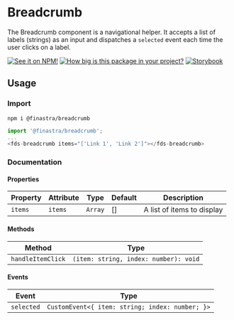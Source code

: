 # Breadcrumb
The Breadcrumb component is a navigational helper. It accepts a list of labels (strings) as an input and dispatches a `selected` event each time the user clicks on a label.

[![See it on NPM!](https://img.shields.io/npm/v/@finastra/breadcrumb?style=for-the-badge)](https://www.npmjs.com/package/@finastra/breadcrumb)
[![How big is this package in your project?](https://img.shields.io/bundlephobia/minzip/@finastra/breadcrumb?style=for-the-badge)](https://bundlephobia.com/result?p=@finastra/breadcrumb')
[![Storybook](https://shields.io/badge/-Play%20with%20this%20web%20component-2a0481?logo=storybook&style=for-the-badge)](https://finastra.github.io/finastra-design-system/?path=/story/components-breadcrumb--default)

## Usage

### Import

```
npm i @finastra/breadcrumb
```

```ts
import '@finastra/breadcrumb';
...
<fds-breadcrumb items="['Link 1', 'Link 2']"></fds-breadcrumb>
```


### Documentation
<!-- DOC -->
#### Properties

| Property | Attribute | Type    | Default | Description                |
|----------|-----------|---------|---------|----------------------------|
| `items`  | `items`   | `Array` | []      | A list of items to display |

#### Methods

| Method            | Type                                  |
|-------------------|---------------------------------------|
| `handleItemClick` | `(item: string, index: number): void` |

#### Events

| Event      | Type                                            |
|------------|-------------------------------------------------|
| `selected` | `CustomEvent<{ item: string; index: number; }>` |
<!-- /DOC -->
